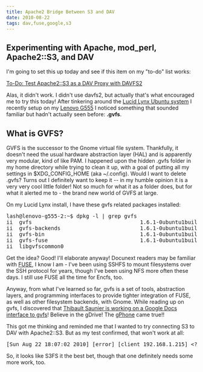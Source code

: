 ```yaml
---
title: Apache2 Bridge Between S3 and DAV
date: 2010-08-22
tags: dav,fuse,google,s3
---
```

## Experimenting with Apache, mod_perl, Apache2::S3, and DAV

I'm going to set this up today and see if this item on my "to-do" list works:

<a href="http://www.docunext.com/blog/2010/08/to-do-test-apache2s3-as-a-dav-proxy-with-davfs2.html" class="h3 strong">To-Do: Test Apache2::S3 as a DAV Proxy with DAVFS2</a>

Alas, it didn't work. I didn't use davfs2, but actually that's what encouraged me to try this today! After tinkering around the [Lucid Lynx Ubuntu system](http://www.docunext.com/blog/2010/08/some-ubuntu-customizations-im-using-with-lucid-lynx-1004.html) I recently setup on my [Lenovo G555](http://www.my-tech-deals.com/blog/2010/08/review-of-the-lenovo-g555.html) I noticed something that sounded familiar but hadn't actually seen before: **.gvfs**.

## What is GVFS?

GVFS is the successor to the Gnome virtual file system. Thankfully, it doesn't need the usual hardware abstraction layer (HAL) and is apparently very modular, kind of like PAM. I happened upon the hidden .gvfs folder in my home directory while trying to clean it up, with a goal of putting all my settings in $XDG_CONFIG_HOME (aka ~/.config). Would I want to delete .gvfs? Turns out I definitely want to keep it -- in my humble opinion it is a very very cool little folder! Not so much for what it as a folder does, but for what it alerted me to - the brand new world of GVFS at large.

On my Lucid Lynx install, I have these gvfs related packages installed:

<pre class="sh_sh">
lash@lenovo-g555-2:~$ dpkg -l | grep gvfs
ii  gvfs                                  1.6.1-0ubuntu1build1                            userspace virtual filesystem - server
ii  gvfs-backends                         1.6.1-0ubuntu1build1                            userspace virtual filesystem - backends
ii  gvfs-bin                              1.6.1-0ubuntu1build1                            userspace virtual filesystem - binaries
ii  gvfs-fuse                             1.6.1-0ubuntu1build1                            userspace virtual filesystem - fuse server
ii  libgvfscommon0
</pre>

Get the idea? Good! I'll elaborate anyway! Docunext readers may be familiar with [FUSE](http://www.docunext.com/wiki/FUSE), I know I am - I've been using SSHFS to mount filesystems over the SSH protocol for years, though I've been using NFS more often these days. I still use FUSE all the time for Encfs, too.

Anyway, from what I've learned so far, gvfs is a set of tools, abstraction layers, and programming interfaces to provide tighter integration of FUSE, as well as other filesystem backends, with Gnome. While reading up on gvfs, I discovered that [Thibault Saunier is working on a Google Docs interface to gvfs](http://thiblahute.blogspot.com/2010/01/good-news-about-google-documents-gvfs.html)! Believe in the gDrive! The [gPhone](http://www.soggyblogger.com/blog/2010/08/droid-x-review.html) came true!!

This got me thinking and reminded me that I wanted to try connecting S3 to DAV with Apache2::S3. But as my test confirmed, that won't work at all:

<pre class="sh_log">
[Sun Aug 22 18:07:02 2010] [error] [client 192.168.1.215] &lt;?xml version="1.0" encoding="UTF-8"?>\n&lt;Error>&lt;Code>MethodNotAllowed&lt;/Code>&lt;Message>The specified method is not allowed against this resource.&lt;/Message>&lt;ResourceType>BUCKET&lt;/ResourceType>&lt;Method>PROPFIND&lt;/Method>&lt;RequestId>B0DA9D7EE6DE73AD&lt;/RequestId>&lt;AllowedMethod>PUT&lt;/AllowedMethod>&lt;HostId>tIbZEhZarXoApiO9wzD23fLIrGiYqZ+DKhUxiFYXmG5frXO6faXdpOLgGEAx2Fwc&lt;/HostId>&lt;/Error> at /usr/local/share/perl/5.10.1/Apache2/S3.pm line 153.\n
</pre>

So, it looks like S3FS it the best bet, though that one definitely needs some more work, too.

